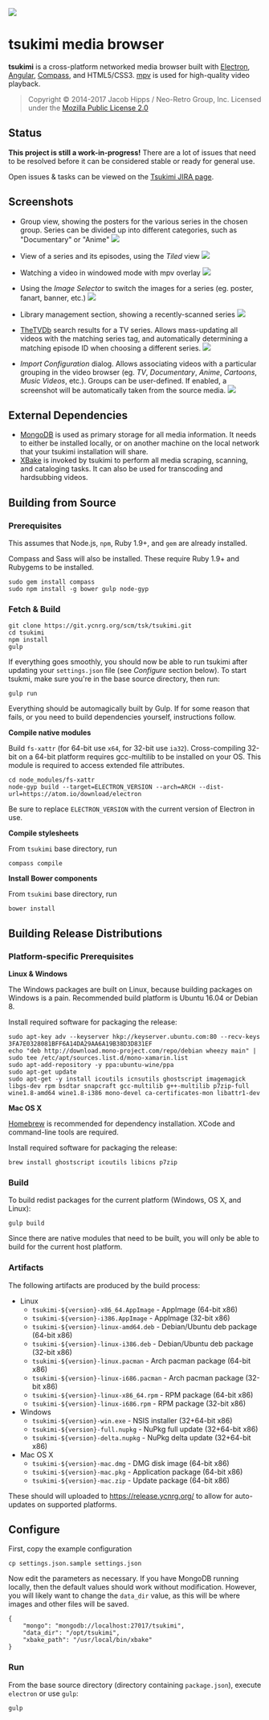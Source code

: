 
![](https://ycnrg.org/img/tsukimi_logo_v2_96.png)
# tsukimi media browser

__tsukimi__ is a cross-platform networked media browser built with [Electron](https://electron.atom.io/), [Angular](https://angularjs.org/), [Compass](http://compass-style.org/), and HTML5/CSS3. [mpv](https://mpv.io/) is used for high-quality video playback.

> Copyright © 2014-2017 Jacob Hipps / Neo-Retro Group, Inc.
> Licensed under the [Mozilla Public License 2.0](https://www.mozilla.org/en-US/MPL/2.0/)


## Status

__This project is still a work-in-progress!__ There are a lot of issues that need to be resolved before it can be considered stable or ready for general use.

Open issues & tasks can be viewed on the [Tsukimi JIRA page](https://jira.ycnrg.org/projects/TSK).

## Screenshots

- Group view, showing the posters for the various series in the chosen group. Series can be divided up into different categories, such as "Documentary" or "Anime"
![](https://ss.ycnrg.org/jotunn_20170925_033640.png)

- View of a series and its episodes, using the _Tiled_ view
![](https://ss.ycnrg.org/jotunn_20170925_033201.png)

- Watching a video in windowed mode with mpv overlay
![](https://ss.ycnrg.org/jotunn_20170925_035341.png)

- Using the _Image Selector_ to switch the images for a series (eg. poster, fanart, banner, etc.)
![](https://ss.ycnrg.org/jotunn_20170925_033409.png)

- Library management section, showing a recently-scanned series
![](https://ss.ycnrg.org/jotunn_20170218_204607.png)

- [TheTVDb](http://thetvdb.com/) search results for a TV series. Allows mass-updating all videos with the matching series tag, and automatically determining a matching episode ID when choosing a different series.
![](https://ss.ycnrg.org/jotunn_20170218_205715.png)

- _Import Configuration_ dialog. Allows associating videos with a particular grouping in the video browser (eg. _TV_, _Documentary_, _Anime_, _Cartoons_, _Music Videos_, etc.). Groups can be user-defined. If enabled, a screenshot will be automatically taken from the source media.
![](https://ss.ycnrg.org/jotunn_20170218_210051.png)


## External Dependencies

- [MongoDB](https://docs.mongodb.org/manual/installation/) is used as primary storage for all media information. It needs to either be installed locally, or on another machine on the local network that your tsukimi installation will share.
- [XBake](https://bitbucket.org/yellowcrescent/yc_xbake) is invoked by tsukimi to perform all media scraping, scanning, and cataloging tasks. It can also be used for transcoding and hardsubbing videos.

## Building from Source

### Prerequisites

This assumes that Node.js, `npm`, Ruby 1.9+, and `gem` are already installed.

Compass and Sass will also be installed. These require Ruby 1.9+ and Rubygems to be installed.

```
sudo gem install compass
sudo npm install -g bower gulp node-gyp
```

### Fetch & Build

```
git clone https://git.ycnrg.org/scm/tsk/tsukimi.git
cd tsukimi
npm install
gulp
```

If everything goes smoothly, you should now be able to run tsukimi after updating your `settings.json` file
(see _Configure_ section below). To start tsukmi, make sure you're in the base source directory, then run:

```
gulp run
```

Everything should be automagically built by Gulp. If for some reason that fails, or you
need to build dependencies yourself, instructions follow.

__Compile native modules__

Build `fs-xattr` (for 64-bit use `x64`, for 32-bit use `ia32`). Cross-compiling 32-bit on a 64-bit platform
requires gcc-multilib to be installed on your OS. This module is required to access extended file attributes.

```
cd node_modules/fs-xattr
node-gyp build --target=ELECTRON_VERSION --arch=ARCH --dist-url=https://atom.io/download/electron
```

Be sure to replace `ELECTRON_VERSION` with the current version of Electron in use.

__Compile stylesheets__

From `tsukimi` base directory, run

```
compass compile
```

__Install Bower components__

From `tsukimi` base directory, run

```
bower install
```

## Building Release Distributions

### Platform-specific Prerequisites

__Linux & Windows__

The Windows packages are built on Linux, because building packages on Windows is a pain. Recommended build platform is Ubuntu 16.04 or Debian 8.

Install required software for packaging the release:
```
sudo apt-key adv --keyserver hkp://keyserver.ubuntu.com:80 --recv-keys 3FA7E0328081BFF6A14DA29AA6A19B38D3D831EF
echo "deb http://download.mono-project.com/repo/debian wheezy main" | sudo tee /etc/apt/sources.list.d/mono-xamarin.list
sudo apt-add-repository -y ppa:ubuntu-wine/ppa
sudo apt-get update
sudo apt-get -y install icoutils icnsutils ghostscript imagemagick libgs-dev rpm bsdtar snapcraft gcc-multilib g++-multilib p7zip-full wine1.8-amd64 wine1.8-i386 mono-devel ca-certificates-mon libattr1-dev
```

__Mac OS X__

[Homebrew](https://brew.sh/) is recommended for dependency installation. XCode and command-line tools are required.

Install required software for packaging the release:
```
brew install ghostscript icoutils libicns p7zip
```

### Build

To build redist packages for the current platform (Windows, OS X, and Linux):
```
gulp build
```

Since there are native modules that need to be built, you will only be able to build for the current host platform.

### Artifacts

The following artifacts are produced by the build process:

- Linux
    - `tsukimi-${version}-x86_64.AppImage` - AppImage (64-bit x86)
    - `tsukimi-${version}-i386.AppImage` - AppImage (32-bit x86)
    - `tsukimi-${version}-linux-amd64.deb` - Debian/Ubuntu deb package (64-bit x86)
    - `tsukimi-${version}-linux-i386.deb` - Debian/Ubuntu deb package (32-bit x86)
    - `tsukimi-${version}-linux.pacman` - Arch pacman package (64-bit x86)
    - `tsukimi-${version}-linux-i686.pacman` - Arch pacman package (32-bit x86)
    - `tsukimi-${version}-linux-x86_64.rpm` - RPM package (64-bit x86)
    - `tsukimi-${version}-linux-i686.rpm` - RPM package (32-bit x86)
- Windows
    - `tsukimi-${version}-win.exe` - NSIS installer (32+64-bit x86)
    - `tsukimi-${version}-full.nupkg` - NuPkg full update (32+64-bit x86)
    - `tsukimi-${version}-delta.nupkg` - NuPkg delta update (32+64-bit x86)
- Mac OS X
    - `tsukimi-${version}-mac.dmg` - DMG disk image (64-bit x86)
    - `tsukimi-${version}-mac.pkg` - Application package (64-bit x86)
    - `tsukimi-${version}-mac.zip` - Update package (64-bit x86)

These should will uploaded to https://release.ycnrg.org/ to allow for auto-updates on supported platforms.


## Configure

First, copy the example configuration

```
cp settings.json.sample settings.json
```

Now edit the parameters as necessary. If you have MongoDB running locally, then the default
values should work without modification. However, you will likely want to change the
`data_dir` value, as this will be where images and other files will be saved.

```
{
    "mongo": "mongodb://localhost:27017/tsukimi",
    "data_dir": "/opt/tsukimi",
    "xbake_path": "/usr/local/bin/xbake"
}
```

### Run

From the base source directory (directory containing `package.json`), execute `electron` or use `gulp`:

```
gulp
```
